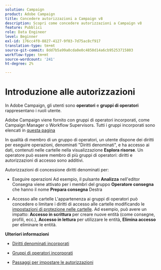 ```yaml
---
solution: Campaign
product: Adobe Campaign
title: Concedere autorizzazioni a Campaign v8
description: Scopri come concedere autorizzazioni a Campaign v8
feature: Pubblici
role: Data Engineer
level: Beginner
exl-id: 176cc4f0-8827-4127-9f03-7d75ac8cf917
translation-type: tm+mt
source-git-commit: 8dd7b5a99a0cda0e0c4850d14a6cb95253715803
workflow-type: tm+mt
source-wordcount: '241'
ht-degree: 2%

---
```


# Introduzione alle autorizzazioni

In Adobe Campaign, gli utenti sono **operatori** e **gruppi di operatori** rappresentano i ruoli utente.

Adobe Campaign viene fornito con gruppi di operatori incorporati, come Campaign Manager o Workflow Supervisors. Tutti i gruppi incorporati sono elencati in [questa pagina](https://experienceleague.adobe.com/docs/campaign-classic/using/getting-started/permissions/access-management-groups.html?lang=en#default-groups)

In qualità di membro di un gruppo di operatori, un utente dispone dei diritti per eseguire operazioni, denominati &quot;Diritti denominati&quot;, e ha accesso ai dati, contenuti nelle cartelle nella visualizzazione **Esplora risorse**. Un operatore può essere membro di più gruppi di operatori: diritti e autorizzazioni di accesso sono additivi.

Autorizzazioni di concessione diritti denominati per:

* Eseguire operazioni
Ad esempio, il pulsante **Analizza** nell&#39;editor Consegna viene attivato per i membri del gruppo **Operatore consegna** che hanno il nome **Prepara consegna** Destra

* Accesso alle cartelle
L&#39;appartenenza ai gruppi di operatori può concedere o limitare i diritti di accesso alle cartelle modificando le [impostazioni di protezione nelle cartelle](https://experienceleague.adobe.com/docs/campaign-classic/using/getting-started/permissions/access-management-folders.html?lang=en#permissions-on-a-folder). Ad esempio, può avere un impatto: **Accesso in scrittura** per creare nuove entità (come consegne, profili, ecc.), **Accesso in lettura** per utilizzare le entità, **Elimina accesso** per eliminare le entità.

**Ulteriori informazioni**

* [Diritti denominati incorporati](https://experienceleague.adobe.com/docs/campaign-classic/using/getting-started/permissions/access-management-named-rights.html)

* [Gruppi di operatori incorporati](https://experienceleague.adobe.com/docs/campaign-classic/using/getting-started/permissions/access-management-groups.html?lang=en#default-groups)

* [Passaggi per impostare le autorizzazioni](https://experienceleague.adobe.com/docs/campaign-classic/using/getting-started/permissions/access-management.html)
